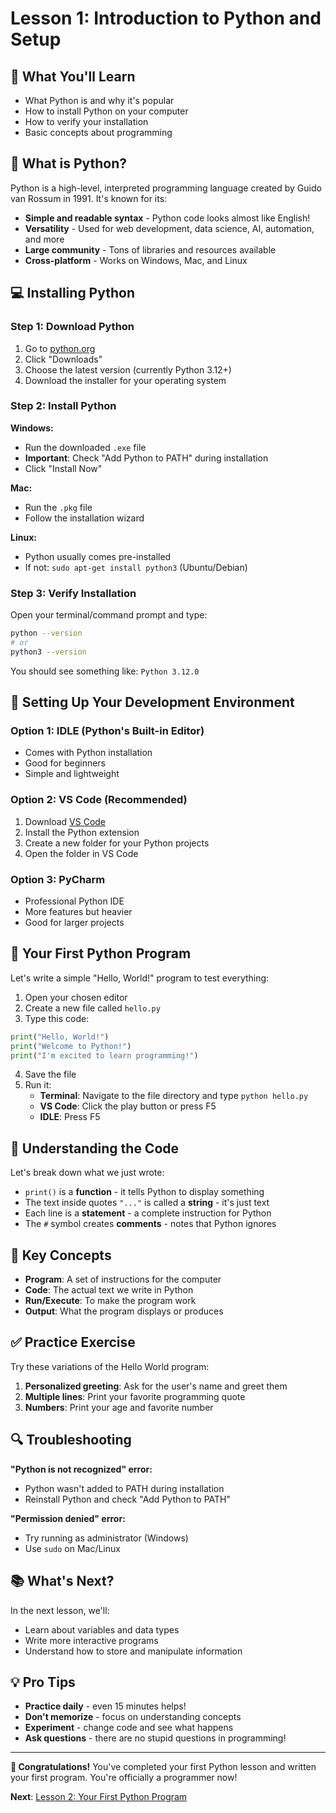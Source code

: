 # Lesson 1: Introduction to Python and Setup

## 🎯 What You'll Learn
- What Python is and why it's popular
- How to install Python on your computer
- How to verify your installation
- Basic concepts about programming

## 🐍 What is Python?

Python is a high-level, interpreted programming language created by Guido van Rossum in 1991. It's known for its:

- **Simple and readable syntax** - Python code looks almost like English!
- **Versatility** - Used for web development, data science, AI, automation, and more
- **Large community** - Tons of libraries and resources available
- **Cross-platform** - Works on Windows, Mac, and Linux

## 💻 Installing Python

### Step 1: Download Python
1. Go to [python.org](https://python.org)
2. Click "Downloads"
3. Choose the latest version (currently Python 3.12+)
4. Download the installer for your operating system

### Step 2: Install Python
**Windows:**
- Run the downloaded `.exe` file
- **Important**: Check "Add Python to PATH" during installation
- Click "Install Now"

**Mac:**
- Run the `.pkg` file
- Follow the installation wizard

**Linux:**
- Python usually comes pre-installed
- If not: `sudo apt-get install python3` (Ubuntu/Debian)

### Step 3: Verify Installation
Open your terminal/command prompt and type:

```bash
python --version
# or
python3 --version
```

You should see something like: `Python 3.12.0`

## 🔧 Setting Up Your Development Environment

### Option 1: IDLE (Python's Built-in Editor)
- Comes with Python installation
- Good for beginners
- Simple and lightweight

### Option 2: VS Code (Recommended)
1. Download [VS Code](https://code.visualstudio.com/)
2. Install the Python extension
3. Create a new folder for your Python projects
4. Open the folder in VS Code

### Option 3: PyCharm
- Professional Python IDE
- More features but heavier
- Good for larger projects

## 🚀 Your First Python Program

Let's write a simple "Hello, World!" program to test everything:

1. Open your chosen editor
2. Create a new file called `hello.py`
3. Type this code:

```python
print("Hello, World!")
print("Welcome to Python!")
print("I'm excited to learn programming!")
```

4. Save the file
5. Run it:
   - **Terminal**: Navigate to the file directory and type `python hello.py`
   - **VS Code**: Click the play button or press F5
   - **IDLE**: Press F5

## 📝 Understanding the Code

Let's break down what we just wrote:

- `print()` is a **function** - it tells Python to display something
- The text inside quotes `"..."` is called a **string** - it's just text
- Each line is a **statement** - a complete instruction for Python
- The `#` symbol creates **comments** - notes that Python ignores

## 🎯 Key Concepts

- **Program**: A set of instructions for the computer
- **Code**: The actual text we write in Python
- **Run/Execute**: To make the program work
- **Output**: What the program displays or produces

## ✅ Practice Exercise

Try these variations of the Hello World program:

1. **Personalized greeting**: Ask for the user's name and greet them
2. **Multiple lines**: Print your favorite programming quote
3. **Numbers**: Print your age and favorite number

## 🔍 Troubleshooting

**"Python is not recognized" error:**
- Python wasn't added to PATH during installation
- Reinstall Python and check "Add Python to PATH"

**"Permission denied" error:**
- Try running as administrator (Windows)
- Use `sudo` on Mac/Linux

## 📚 What's Next?

In the next lesson, we'll:
- Learn about variables and data types
- Write more interactive programs
- Understand how to store and manipulate information

## 💡 Pro Tips

- **Practice daily** - even 15 minutes helps!
- **Don't memorize** - focus on understanding concepts
- **Experiment** - change code and see what happens
- **Ask questions** - there are no stupid questions in programming!

---

**🎉 Congratulations!** You've completed your first Python lesson and written your first program. You're officially a programmer now!

**Next**: [Lesson 2: Your First Python Program](../lessons/02_first_program.md)
